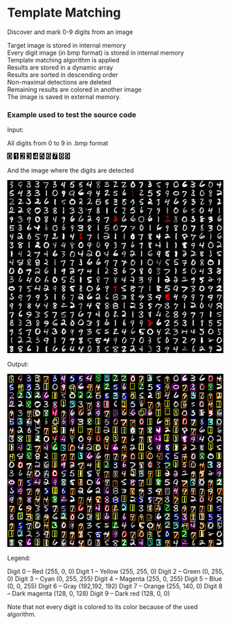 # Template Matching

Discover and mark 0-9 digits from an image 

Target image is stored in internal memory \
Every digit image (in bmp format) is stored in internal memory\
Template matching algorithm is applied\
Results are stored in a dynamic array\
Results are sorted in descending order\
Non-maximal detections are deleted\
Remaining results are colored in another image\
The image is saved in external memory.

### Example used to test the source code

Input: 

All digits from 0 to 9 in .bmp format

![Digit 0](https://github.com/JusticeBringer/TemplateMatching/blob/master/TemplateMatching/date/recunoasterePatternuri/cifra0.bmp)
![Digit 1](https://github.com/JusticeBringer/TemplateMatching/blob/master/TemplateMatching/date/recunoasterePatternuri/cifra1.bmp)
![Digit 2](https://github.com/JusticeBringer/TemplateMatching/blob/master/TemplateMatching/date/recunoasterePatternuri/cifra2.bmp)
![Digit 3](https://github.com/JusticeBringer/TemplateMatching/blob/master/TemplateMatching/date/recunoasterePatternuri/cifra3.bmp)
![Digit 4](https://github.com/JusticeBringer/TemplateMatching/blob/master/TemplateMatching/date/recunoasterePatternuri/cifra4.bmp)
![Digit 5](https://github.com/JusticeBringer/TemplateMatching/blob/master/TemplateMatching/date/recunoasterePatternuri/cifra5.bmp)
![Digit 6](https://github.com/JusticeBringer/TemplateMatching/blob/master/TemplateMatching/date/recunoasterePatternuri/cifra6.bmp)
![Digit 7](https://github.com/JusticeBringer/TemplateMatching/blob/master/TemplateMatching/date/recunoasterePatternuri/cifra7.bmp)
![Digit 8](https://github.com/JusticeBringer/TemplateMatching/blob/master/TemplateMatching/date/recunoasterePatternuri/cifra8.bmp)
![Digit 9](https://github.com/JusticeBringer/TemplateMatching/blob/master/TemplateMatching/date/recunoasterePatternuri/cifra9.bmp)

And the image where the digits are detected

![Test image](https://github.com/JusticeBringer/TemplateMatching/blob/master/TemplateMatching/date/recunoasterePatternuri/test.bmp)

Output:

![Test image](https://github.com/JusticeBringer/TemplateMatching/blob/master/TemplateMatching/date/recunoasterePatternuri/imagineaGrayscale.bmp)

Legend:

Digit 0 – Red (255, 0, 0)
Digit 1 – Yellow (255, 255, 0)
Digit 2 – Green (0, 255, 0)
Digit 3 – Cyan (0, 255, 255)
Digit 4 – Magenta (255, 0, 255)
Digit 5 – Blue (0, 0, 255)
Digit 6 – Gray (192,192, 192)
Digit 7 – Orange (255, 140, 0)
Digit 8 – Dark magenta (128, 0, 128)
Digit 9 – Dark red (128, 0, 0)

Note that not every digit is colored to its color because of the used algorithm.
